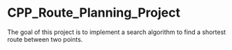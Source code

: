 # CPP_Route_Planning_Project
The goal of this project is to implement a search algorithm to find a shortest route between two points.

